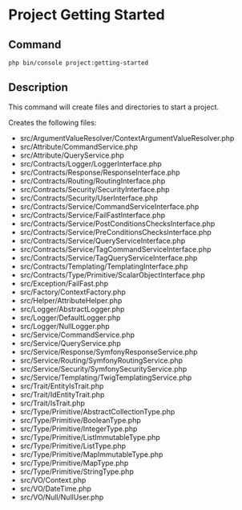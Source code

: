 # Project Getting Started

## Command

```shell
php bin/console project:getting-started
```

## Description

This command will create files and directories to start a project.

Creates the following files:
- src/ArgumentValueResolver/ContextArgumentValueResolver.php
- src/Attribute/CommandService.php
- src/Attribute/QueryService.php
- src/Contracts/Logger/LoggerInterface.php
- src/Contracts/Response/ResponseInterface.php
- src/Contracts/Routing/RoutingInterface.php
- src/Contracts/Security/SecurityInterface.php
- src/Contracts/Security/UserInterface.php
- src/Contracts/Service/CommandServiceInterface.php
- src/Contracts/Service/FailFastInterface.php
- src/Contracts/Service/PostConditionsChecksInterface.php
- src/Contracts/Service/PreConditionsChecksInterface.php
- src/Contracts/Service/QueryServiceInterface.php
- src/Contracts/Service/TagCommandServiceInterface.php
- src/Contracts/Service/TagQueryServiceInterface.php
- src/Contracts/Templating/TemplatingInterface.php
- src/Contracts/Type/Primitive/ScalarObjectInterface.php
- src/Exception/FailFast.php
- src/Factory/ContextFactory.php
- src/Helper/AttributeHelper.php
- src/Logger/AbstractLogger.php
- src/Logger/DefaultLogger.php
- src/Logger/NullLogger.php
- src/Service/CommandService.php
- src/Service/QueryService.php
- src/Service/Response/SymfonyResponseService.php
- src/Service/Routing/SymfonyRoutingService.php
- src/Service/Security/SymfonySecurityService.php
- src/Service/Templating/TwigTemplatingService.php
- src/Trait/EntityIsTrait.php
- src/Trait/IdEntityTrait.php
- src/Trait/IsTrait.php
- src/Type/Primitive/AbstractCollectionType.php
- src/Type/Primitive/BooleanType.php
- src/Type/Primitive/IntegerType.php
- src/Type/Primitive/ListImmutableType.php
- src/Type/Primitive/ListType.php
- src/Type/Primitive/MapImmutableType.php
- src/Type/Primitive/MapType.php
- src/Type/Primitive/StringType.php
- src/VO/Context.php
- src/VO/DateTime.php
- src/VO/Null/NullUser.php
